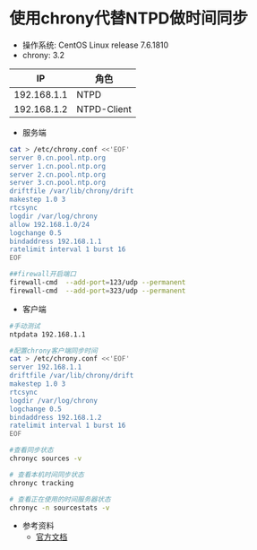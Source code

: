 # 使用chrony代替NTPD做时间同步
* 操作系统: CentOS Linux release 7.6.1810
* chrony: 3.2

|IP|角色|
|-|-|
|192.168.1.1|NTPD|
|192.168.1.2|NTPD-Client|

* 服务端
```bash
cat > /etc/chrony.conf <<'EOF'
server 0.cn.pool.ntp.org
server 1.cn.pool.ntp.org
server 2.cn.pool.ntp.org
server 3.cn.pool.ntp.org
driftfile /var/lib/chrony/drift
makestep 1.0 3
rtcsync
logdir /var/log/chrony
allow 192.168.1.0/24
logchange 0.5
bindaddress 192.168.1.1
ratelimit interval 1 burst 16
EOF

##firewall开启端口
firewall-cmd  --add-port=123/udp --permanent
firewall-cmd  --add-port=323/udp --permanent
```

* 客户端
```bash
#手动测试
ntpdata 192.168.1.1

#配置chrony客户端同步时间
cat > /etc/chrony.conf <<'EOF'
server 192.168.1.1
driftfile /var/lib/chrony/drift
makestep 1.0 3
rtcsync
logdir /var/log/chrony
logchange 0.5
bindaddress 192.168.1.2
ratelimit interval 1 burst 16
EOF

#查看同步状态
chronyc sources -v

# 查看本机时间同步状态
chronyc tracking

# 查看正在使用的时间服务器状态
chronyc -n sourcestats -v
```

* 参考资料
  - [官方文档](https://chrony.tuxfamily.org/doc/3.5/chrony.conf.html)